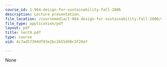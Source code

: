 ```yaml
---
course_id: 1-964-design-for-sustainability-fall-2006
description: Lecture presentation.
file_location: /coursemedia/1-964-design-for-sustainability-fall-2006/4c7ad57394df03e2bc2655d90c3f20af_lect9.pdf
file_type: application/pdf
layout: pdf
title: lect9.pdf
type: course
uid: 4c7ad57394df03e2bc2655d90c3f20af

---
```

None